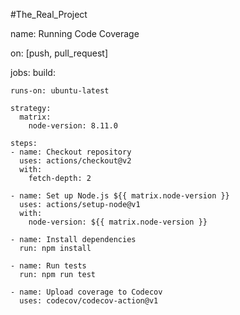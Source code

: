 #The_Real_Project

name: Running Code Coverage

on: [push, pull_request]

jobs:
  build:

    runs-on: ubuntu-latest

    strategy:
      matrix:
        node-version: 8.11.0

    steps:
    - name: Checkout repository
      uses: actions/checkout@v2
      with:
        fetch-depth: 2

    - name: Set up Node.js ${{ matrix.node-version }}
      uses: actions/setup-node@v1
      with:
        node-version: ${{ matrix.node-version }}

    - name: Install dependencies
      run: npm install

    - name: Run tests
      run: npm run test

    - name: Upload coverage to Codecov
      uses: codecov/codecov-action@v1
